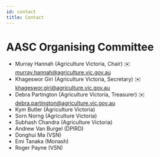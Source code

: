 ```yaml
---
id: contact
title: Contact
---
```


# AASC Organising Committee

* Murray Hannah (Agriculture Victoria, Chair) ✉️ [murray.hannah@agriculture.vic.gov.au](mailto:murray.hannah@agriculture.vic.gov.au)
* Khageswor Giri (Agriculture Victoria, Secretary) ✉️ [khageswor.giri@agriculture.vic.gov.au](mailto:khageswor.giri@agriculture.vic.gov.au)
* Debra Partington (Agriculture Victoria, Treasurer) ✉️ [debra.partington@agriculture.vic.gov.au](mailto:debra.partington@agriculture.vic.gov.au)
* Kym Butler (Agriculture Victoria)
* Sorn Norng (Agriculture Victoria)
* Subhash Chandra (Agriculture Victoria)
* Andrew Van Burgel (DPIRD) 
* Donghui Ma (VSN)
* Emi Tanaka (Monash)
* Roger Payne (VSN)
